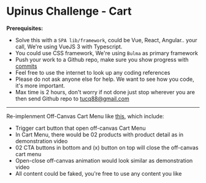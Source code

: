 # Upinus Challenge - Cart

**Prerequisites:**
- Solve this with a `SPA lib/framework`, could be Vue, React, Angular.. your call, We're using VueJS 3 with Typescript.
- You could use CSS framework, We're using `Bulma` as primary framework
- Push your work to a Github repo, make sure you show progress with [commits](https://www.conventionalcommits.org/en/v1.0.0/)
- Feel free to use the internet to look up any coding references
- Please do not ask anyone else for help. We want to see how you code, it's more important.
- Max time is 2 hours, don't worry if not done just stop wherever you are then send Github repo to tucq88@gmail.com

---

Re-implenment Off-Canvas Cart Menu like [this](https://i.gyazo.com/9627c62f4346edabcd92b7c067735b17.mp4), which include:

- Trigger cart button that open off-canvas Cart Menu
- In Cart Menu, there would be 02 products with product detail as in demonstration video
- 02 CTA buttons in bottom and (x) button on top will close the off-canvas cart menu
- Open-close off-canvas animation would look similar as demonstration video
- All content could be faked, you're free to use any content you like
